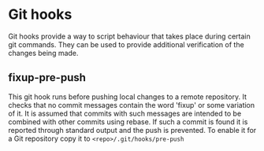 
# Git hooks

Git hooks provide a way to script behaviour that takes
place during certain git commands.
They can be used to provide additional verification of the
changes being made.

## fixup-pre-push

This git hook runs before pushing local changes to a remote
repository.
It checks that no commit messages contain the word 'fixup'
or some variation of it.
It is assumed that commits with such messages are intended
to be combined with other commits using rebase.
If such a commit is found it is reported through standard
output and the push is prevented.
To enable it for a Git repository copy it to
`<repo>/.git/hooks/pre-push`
